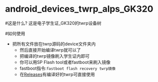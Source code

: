 # android_devices_twrp_alps_GK320
#这是什么?
这是电子学生证_GK320的twrp设备树

#如何使用

* 把所有文件放在twrp源码的device文件夹内
    *  然后直接开始编译twrp就可以了
    *  把编译的twrp镜像刷入学生证内即可
    *  你可以用SP Flash tool或者fastboot来刷入镜像
    *  fastboot指令:`fastboot flash recovery twrp镜像`
    *  在[Releases](https://github.com/chenqwq4450/android_devices_twrp_alps_GK320/releases/tag/GK320_TWRP)有编译好的twrp可直接使用
